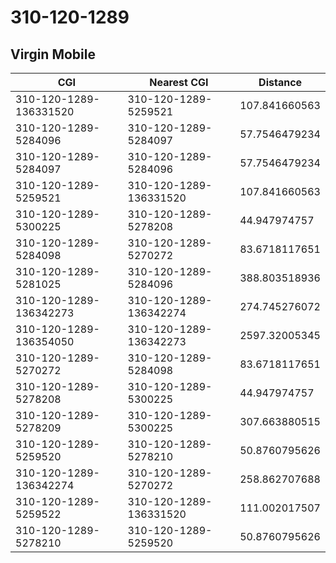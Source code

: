 # 310-120-1289
## Virgin Mobile


| CGI | Nearest CGI | Distance |
|-----|-------------|----------|
| 310-120-1289-136331520 | 310-120-1289-5259521 | 107.841660563 |
| 310-120-1289-5284096 | 310-120-1289-5284097 | 57.7546479234 |
| 310-120-1289-5284097 | 310-120-1289-5284096 | 57.7546479234 |
| 310-120-1289-5259521 | 310-120-1289-136331520 | 107.841660563 |
| 310-120-1289-5300225 | 310-120-1289-5278208 | 44.947974757 |
| 310-120-1289-5284098 | 310-120-1289-5270272 | 83.6718117651 |
| 310-120-1289-5281025 | 310-120-1289-5284096 | 388.803518936 |
| 310-120-1289-136342273 | 310-120-1289-136342274 | 274.745276072 |
| 310-120-1289-136354050 | 310-120-1289-136342273 | 2597.32005345 |
| 310-120-1289-5270272 | 310-120-1289-5284098 | 83.6718117651 |
| 310-120-1289-5278208 | 310-120-1289-5300225 | 44.947974757 |
| 310-120-1289-5278209 | 310-120-1289-5300225 | 307.663880515 |
| 310-120-1289-5259520 | 310-120-1289-5278210 | 50.8760795626 |
| 310-120-1289-136342274 | 310-120-1289-5270272 | 258.862707688 |
| 310-120-1289-5259522 | 310-120-1289-136331520 | 111.002017507 |
| 310-120-1289-5278210 | 310-120-1289-5259520 | 50.8760795626 |
